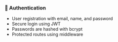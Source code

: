 ### 🔐 Authentication

- User registration with email, name, and password
- Secure login using JWT
- Passwords are hashed with bcrypt
- Protected routes using middleware
